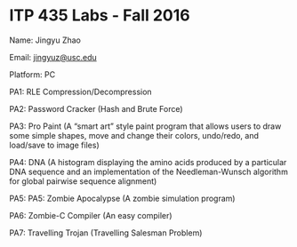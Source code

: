# ITP 435 Labs - Fall 2016 #

Name: Jingyu Zhao

Email: jingyuz@usc.edu

Platform: PC

PA1: RLE Compression/Decompression

PA2: Password Cracker (Hash and Brute Force)

PA3: Pro Paint (A “smart art” style paint program that allows users to draw some simple shapes, move and change their colors, undo/redo, and load/save to image files)

PA4: DNA (A histogram displaying the amino acids produced by a particular DNA sequence and an implementation of the Needleman-Wunsch algorithm for global pairwise sequence alignment)

PA5: PA5: Zombie Apocalypse (A zombie simulation program)

PA6: Zombie-C Compiler (An easy compiler)

PA7: Travelling Trojan (Travelling Salesman Problem)
